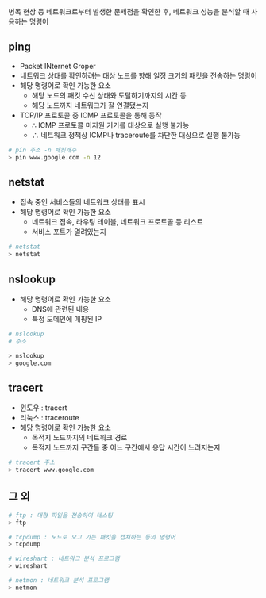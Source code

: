 병목 현상 등 네트워크로부터 발생한 문제점을 확인한 후, 네트워크 성능을 분석할 때 사용하는 명령어

## ping
- Packet INternet Groper
- 네트워크 상태를 확인하려는 대상 노드를 향해 일정 크기의 패킷을 전송하는 명령어
- 해당 명령어로 확인 가능한 요소
  - 해당 노드의 패킷 수신 상태와 도달하기까지의 시간 등
  - 해당 노드까지 네트워크가 잘 연결됐는지
- TCP/IP 프로토콜 중 ICMP 프로토콜을 통해 동작
  - ∴ ICMP 프로토콜 미지원 기기를 대상으로 실행 불가능
  - ∴ 네트워크 정책상 ICMP나 traceroute를 차단한 대상으로 실행 불가능

```bash
# pin 주소 -n 패킷개수
> pin www.google.com -n 12
```

## netstat
- 접속 중인 서비스들의 네트워크 상태를 표시
- 해당 명령어로 확인 가능한 요소
  - 네트워크 접속, 라우팅 테이블, 네트워크 프로토콜 등 리스트
  - 서비스 포트가 열려있는지

```bash
# netstat
> netstat
```

## nslookup
- 해당 명령어로 확인 가능한 요소
  - DNS에 관련된 내용
  - 특정 도메인에 매핑된 IP

```bash
# nslookup
# 주소

> nslookup
> google.com
```

## tracert
- 윈도우 : tracert
- 리눅스 : traceroute
- 해당 명령어로 확인 가능한 요소
  - 목적지 노드까지의 네트워크 경로
  - 목적지 노드까지 구간들 중 어느 구간에서 응답 시간이 느려지는지

```bash
# tracert 주소
> tracert www.google.com
```

## 그 외
```bash
# ftp : 대형 파일을 전송하여 테스팅
> ftp
```

```bash
# tcpdump : 노드로 오고 가는 패킷을 캡처하는 등의 명령어
> tcpdump
```

```bash
# wireshart : 네트워크 분석 프로그램
> wireshart
```

```bash
# netmon : 네트워크 분석 프로그램
> netmon
```


